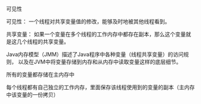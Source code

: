 可见性

可见性：
一个线程对共享变量值的修改，能够及时地被其他线程看到。

共享变量：
如果一个变量在多个线程的工作内存中都存在副本，那么这个变量就是这几个线程的共享变量。

Java内存模型（JMM）描述了Java程序中各种变量（线程共享变量）的访问规则，
以及在JVM中将变量存储到内存和从内存中读取变量这样的底层细节。

所有的变量都存储在主内存中

每个线程都有自己独立的工作内存，里面保存该线程使用到的变量的副本（主内存中该变量的一份拷贝）

